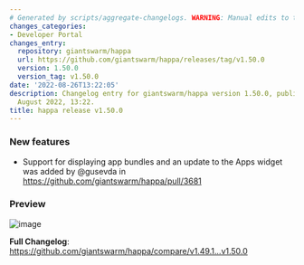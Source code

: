 ```yaml
---
# Generated by scripts/aggregate-changelogs. WARNING: Manual edits to this files will be overwritten.
changes_categories:
- Developer Portal
changes_entry:
  repository: giantswarm/happa
  url: https://github.com/giantswarm/happa/releases/tag/v1.50.0
  version: 1.50.0
  version_tag: v1.50.0
date: '2022-08-26T13:22:05'
description: Changelog entry for giantswarm/happa version 1.50.0, published on 26
  August 2022, 13:22.
title: happa release v1.50.0
---
```


<!-- Release notes generated using configuration in .github/release.yml at main -->

### New features
* Support for displaying app bundles and an update to the Apps widget was added by @gusevda in https://github.com/giantswarm/happa/pull/3681

### Preview
![image](https://user-images.githubusercontent.com/62935115/186912294-577fd2fd-b4ae-469a-a58a-816eb98ac9ab.png)

**Full Changelog**: https://github.com/giantswarm/happa/compare/v1.49.1...v1.50.0
